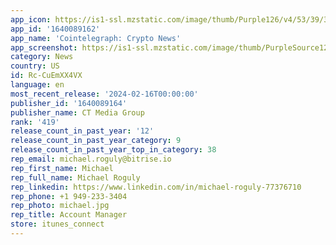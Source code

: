 ```yaml
---
app_icon: https://is1-ssl.mzstatic.com/image/thumb/Purple126/v4/53/39/36/53393613-7cf9-34ae-4a83-d2f4dcff7030/AppIcon-0-0-1x_U007emarketing-0-7-0-0-85-220.png/1024x1024bb.png
app_id: '1640089162'
app_name: 'Cointelegraph: Crypto News'
app_screenshot: https://is1-ssl.mzstatic.com/image/thumb/PurpleSource126/v4/21/16/6a/21166a8b-7f9c-0889-aef4-c7390f87f12b/6b1e22db-e555-4535-8c7c-9fbc4d05519b_iph-65-en-01.png/1284x2778bb.png
category: News
country: US
id: Rc-CuEmXX4VX
language: en
most_recent_release: '2024-02-16T00:00:00'
publisher_id: '1640089164'
publisher_name: CT Media Group
rank: '419'
release_count_in_past_year: '12'
release_count_in_past_year_category: 9
release_count_in_past_year_top_in_category: 38
rep_email: michael.roguly@bitrise.io
rep_first_name: Michael
rep_full_name: Michael Roguly
rep_linkedin: https://www.linkedin.com/in/michael-roguly-77376710
rep_phone: +1 949-233-3404
rep_photo: michael.jpg
rep_title: Account Manager
store: itunes_connect
---
```

